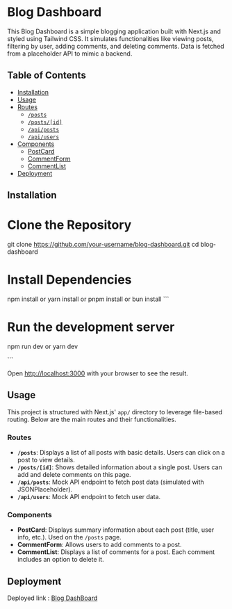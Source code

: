 # Blog Dashboard

This Blog Dashboard is a simple blogging application built with Next.js and styled using Tailwind CSS. It simulates functionalities like viewing posts, filtering by user, adding comments, and deleting comments. Data is fetched from a placeholder API to mimic a backend.

## Table of Contents
- [Installation](#installation)
- [Usage](#usage)
- [Routes](#routes)
  - [`/posts`](#posts)
  - [`/posts/[id]`](#postsid)
  - [`/api/posts`](#apiposts)
  - [`/api/users`](#apiusers)
- [Components](#components)
  - [PostCard](#postcard)
  - [CommentForm](#commentform)
  - [CommentList](#commentlist)
- [Deployment](#deployment)

## Installation
# Clone the Repository
git clone https://github.com/your-username/blog-dashboard.git
cd blog-dashboard

# Install Dependencies
npm install
or
yarn install
or
pnpm install
or
bun install
\```

# Run the development server
npm run dev
or
yarn dev

\```

Open [http://localhost:3000](http://localhost:3000) with your browser to see the result.

## Usage

This project is structured with Next.js' `app/` directory to leverage file-based routing. Below are the main routes and their functionalities.

### Routes

- **`/posts`**: Displays a list of all posts with basic details. Users can click on a post to view details.
- **`/posts/[id]`**: Shows detailed information about a single post. Users can add and delete comments on this page.
- **`/api/posts`**: Mock API endpoint to fetch post data (simulated with JSONPlaceholder).
- **`/api/users`**: Mock API endpoint to fetch user data.

### Components

- **PostCard**: Displays summary information about each post (title, user info, etc.). Used on the `/posts` page.
- **CommentForm**: Allows users to add comments to a post.
- **CommentList**: Displays a list of comments for a post. Each comment includes an option to delete it.

## Deployment
Deployed link : [Blog DashBoard](https://blog-dashboard-blond.vercel.app)
